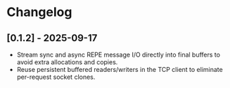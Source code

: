# Changelog

## [0.1.2] - 2025-09-17
- Stream sync and async REPE message I/O directly into final buffers to avoid extra allocations and copies.
- Reuse persistent buffered readers/writers in the TCP client to eliminate per-request socket clones.
